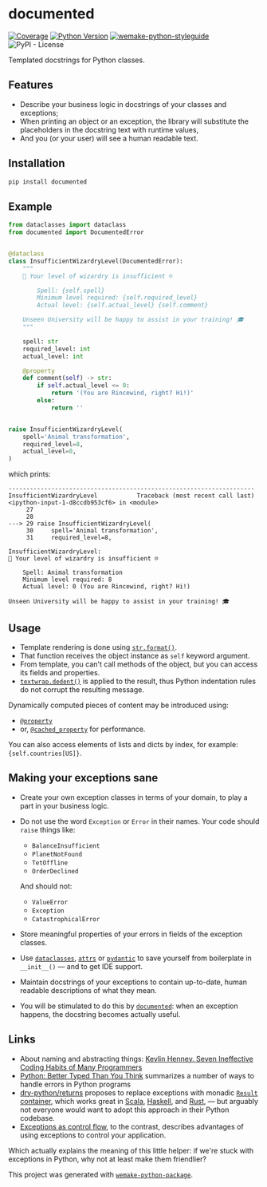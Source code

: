# documented

[![Coverage](https://coveralls.io/repos/github/anatoly-scherbakov/documented/badge.svg?branch=master)](https://coveralls.io/github/anatoly-scherbakov/documented?branch=master)
[![Python Version](https://img.shields.io/pypi/pyversions/documented.svg)](https://pypi.org/project/documented/)
[![wemake-python-styleguide](https://img.shields.io/badge/style-wemake-000000.svg)](https://github.com/wemake-services/wemake-python-styleguide)
![PyPI - License](https://img.shields.io/pypi/l/documented)

Templated docstrings for Python classes.

## Features

- Describe your business logic in docstrings of your classes and exceptions;
- When printing an object or an exception, the library will substitute the placeholders in the docstring text with runtime values,
- And you (or your user) will see a human readable text.

## Installation

```bash
pip install documented
```


## Example

```python
from dataclasses import dataclass
from documented import DocumentedError


@dataclass
class InsufficientWizardryLevel(DocumentedError):
    """
    🧙 Your level of wizardry is insufficient ☹

        Spell: {self.spell}
        Minimum level required: {self.required_level}
        Actual level: {self.actual_level} {self.comment}

    Unseen University will be happy to assist in your training! 🎓
    """

    spell: str
    required_level: int
    actual_level: int

    @property
    def comment(self) -> str:
        if self.actual_level <= 0:
            return '(You are Rincewind, right? Hi!)'
        else:
            return ''


raise InsufficientWizardryLevel(
    spell='Animal transformation',
    required_level=8,
    actual_level=0,
)
```

which prints:

```
---------------------------------------------------------------------
InsufficientWizardryLevel           Traceback (most recent call last)
<ipython-input-1-d8ccdb953cf6> in <module>
     27 
     28 
---> 29 raise InsufficientWizardryLevel(
     30     spell='Animal transformation',
     31     required_level=8,

InsufficientWizardryLevel: 
🧙 Your level of wizardry is insufficient ☹

    Spell: Animal transformation
    Minimum level required: 8
    Actual level: 0 (You are Rincewind, right? Hi!)

Unseen University will be happy to assist in your training! 🎓
```

## Usage

* Template rendering is done using [`str.format()`](https://docs.python.org/3.6/library/string.html#formatspec).
* That function receives the object instance as `self` keyword argument.
* From template, you can't call methods of the object, but you can access its fields and properties.
* [`textwrap.dedent()`](https://docs.python.org/3/library/textwrap.html#textwrap.dedent) is applied to the result, thus Python indentation rules do not corrupt the resulting message.

Dynamically computed pieces of content may be introduced using:
 
* [`@property`](https://docs.python.org/3/library/functions.html#property)
* or, [`@cached_property`](https://docs.python.org/3/library/functools.html#functools.cached_property) for performance.

You can also access elements of lists and dicts by index, for example: `{self.countries[US]}`.

## Making your exceptions sane

* Create your own exception classes in terms of your domain, to play a part in your business logic.
* Do not use the word `Exception` or `Error` in their names. Your code should `raise` things like:
    * `BalanceInsufficient`
    * `PlanetNotFound`
    * `TetOffline`
    * `OrderDeclined`

  And should not:

    * `ValueError`
    * `Exception`
    * `CatastrophicalError`

* Store meaningful properties of your errors in fields of the exception classes.
* Use [`dataclasses`](https://docs.python.org/3/library/dataclasses.html), [`attrs`](https://github.com/python-attrs/attrs) or [`pydantic`](https://github.com/samuelcolvin/pydantic) to save yourself from boilerplate in `__init__()` — and to get IDE support.
* Maintain docstrings of your exceptions to contain up-to-date, human readable descriptions of what they mean.
* You will be stimulated to do this by [`documented`](https://github.com/anatoly-scherbakov/documented): when an exception happens, the docstring becomes actually useful.

## Links

* About naming and abstracting things: [Kevlin Henney. Seven Ineffective Coding Habits of Many Programmers](https://www.youtube.com/watch?v=ZsHMHukIlJY)
* [Python: Better Typed Than You Think](https://beepb00p.xyz/mypy-error-handling.html) summarizes a number of ways to handle errors in Python programs
* [dry-python/returns](http://github.com/dry-python/returns) proposes to replace exceptions with monadic [`Result` container](https://returns.readthedocs.io/en/latest/pages/result.html), which works great in [Scala](https://www.scala-lang.org/api/2.9.3/scala/Either.html), [Haskell](https://www.schoolofhaskell.com/school/starting-with-haskell/basics-of-haskell/10_Error_Handling#the-either-monad), and [Rust](https://doc.rust-lang.org/stable/rust-by-example/error/result.html), — but arguably not everyone would want to adopt this approach in their Python codebase.
* [Exceptions as control flow](https://blog.cerebralab.com/Exceptions_as_control_flow), to the contrast, describes advantages of using exceptions to control your application.

Which actually explains the meaning of this little helper: if we're stuck with exceptions in Python, why not at least make them friendlier?

This project was generated with [`wemake-python-package`](https://github.com/wemake-services/wemake-python-package).

